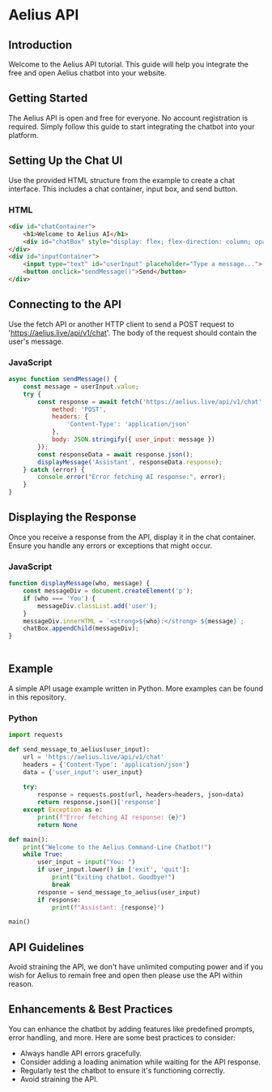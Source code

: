 # Aelius API

## Introduction
Welcome to the Aelius API tutorial. This guide will help you integrate the free and open Aelius chatbot into your website.

## Getting Started
The Aelius API is open and free for everyone. No account registration is required. Simply follow this guide to start integrating the chatbot into your platform.

## Setting Up the Chat UI
Use the provided HTML structure from the example to create a chat interface. This includes a chat container, input box, and send button.

### HTML
```html
<div id="chatContainer">
    <h1>Welcome to Aelius AI</h1>
    <div id="chatBox" style="display: flex; flex-direction: column; opacity: 0;"></div>
</div>
<div id="inputContainer">
    <input type="text" id="userInput" placeholder="Type a message...">
    <button onclick="sendMessage()">Send</button>
</div>
```

## Connecting to the API
Use the fetch API or another HTTP client to send a POST request to 'https://aelius.live/api/v1/chat'. The body of the request should contain the user's message.

### JavaScript
```javascript
async function sendMessage() {
    const message = userInput.value;
    try {
        const response = await fetch('https://aelius.live/api/v1/chat', {
            method: 'POST',
            headers: {
                'Content-Type': 'application/json'
            },
            body: JSON.stringify({ user_input: message })
        });
        const responseData = await response.json();
        displayMessage('Assistant', responseData.response);
    } catch (error) {
        console.error("Error fetching AI response:", error);
    }
}
```

## Displaying the Response
Once you receive a response from the API, display it in the chat container. Ensure you handle any errors or exceptions that might occur.

### JavaScript
```javascript
function displayMessage(who, message) {
    const messageDiv = document.createElement('p');
    if (who === 'You') {
        messageDiv.classList.add('user');
    }
    messageDiv.innerHTML = `<strong>${who}:</strong> ${message}`;
    chatBox.appendChild(messageDiv);
}
          
```

## Example
A simple API usage example written in Python. More examples can be found in this repository.

### Python
```python
import requests

def send_message_to_aelius(user_input):
    url = 'https://aelius.live/api/v1/chat'
    headers = {'Content-Type': 'application/json'}
    data = {'user_input': user_input}
    
    try:
        response = requests.post(url, headers=headers, json=data)
        return response.json()['response']
    except Exception as e:
        print(f"Error fetching AI response: {e}")
        return None

def main():
    print("Welcome to the Aelius Command-Line Chatbot!")
    while True:
        user_input = input("You: ")
        if user_input.lower() in ['exit', 'quit']:
            print("Exiting chatbot. Goodbye!")
            break
        response = send_message_to_aelius(user_input)
        if response:
            print(f"Assistant: {response}")

main()
```

## API Guidelines
Avoid straining the API, we don't have unlimited computing power and if you wish for Aelius to remain free and open then please use the API within reason.

## Enhancements & Best Practices
You can enhance the chatbot by adding features like predefined prompts, error handling, and more. Here are some best practices to consider:

* Always handle API errors gracefully.
* Consider adding a loading animation while waiting for the API response.
* Regularly test the chatbot to ensure it's functioning correctly.
* Avoid straining the API.
